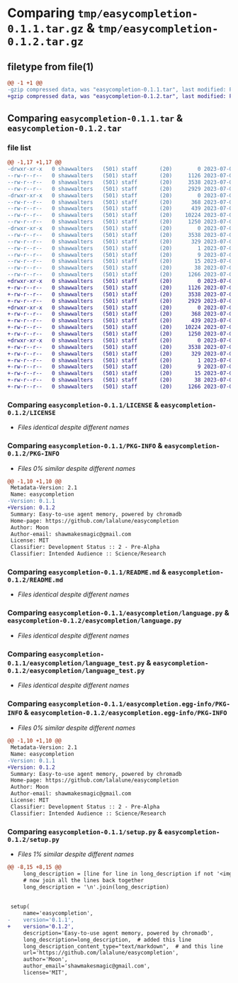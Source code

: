# Comparing `tmp/easycompletion-0.1.1.tar.gz` & `tmp/easycompletion-0.1.2.tar.gz`

## filetype from file(1)

```diff
@@ -1 +1 @@
-gzip compressed data, was "easycompletion-0.1.1.tar", last modified: Fri Jul  7 11:59:10 2023, max compression
+gzip compressed data, was "easycompletion-0.1.2.tar", last modified: Fri Jul  7 12:02:12 2023, max compression
```

## Comparing `easycompletion-0.1.1.tar` & `easycompletion-0.1.2.tar`

### file list

```diff
@@ -1,17 +1,17 @@
-drwxr-xr-x   0 shawwalters   (501) staff       (20)        0 2023-07-07 11:59:10.477838 easycompletion-0.1.1/
--rw-r--r--   0 shawwalters   (501) staff       (20)     1126 2023-07-07 00:23:10.000000 easycompletion-0.1.1/LICENSE
--rw-r--r--   0 shawwalters   (501) staff       (20)     3538 2023-07-07 11:59:10.477655 easycompletion-0.1.1/PKG-INFO
--rw-r--r--   0 shawwalters   (501) staff       (20)     2929 2023-07-07 11:54:52.000000 easycompletion-0.1.1/README.md
-drwxr-xr-x   0 shawwalters   (501) staff       (20)        0 2023-07-07 11:59:10.476127 easycompletion-0.1.1/easycompletion/
--rw-r--r--   0 shawwalters   (501) staff       (20)      368 2023-07-07 11:59:06.000000 easycompletion-0.1.1/easycompletion/__init__.py
--rw-r--r--   0 shawwalters   (501) staff       (20)      439 2023-07-07 11:44:12.000000 easycompletion-0.1.1/easycompletion/constants.py
--rw-r--r--   0 shawwalters   (501) staff       (20)    10224 2023-07-07 11:48:52.000000 easycompletion-0.1.1/easycompletion/language.py
--rw-r--r--   0 shawwalters   (501) staff       (20)     1250 2023-07-07 11:55:29.000000 easycompletion-0.1.1/easycompletion/language_test.py
-drwxr-xr-x   0 shawwalters   (501) staff       (20)        0 2023-07-07 11:59:10.477377 easycompletion-0.1.1/easycompletion.egg-info/
--rw-r--r--   0 shawwalters   (501) staff       (20)     3538 2023-07-07 11:59:10.000000 easycompletion-0.1.1/easycompletion.egg-info/PKG-INFO
--rw-r--r--   0 shawwalters   (501) staff       (20)      329 2023-07-07 11:59:10.000000 easycompletion-0.1.1/easycompletion.egg-info/SOURCES.txt
--rw-r--r--   0 shawwalters   (501) staff       (20)        1 2023-07-07 11:59:10.000000 easycompletion-0.1.1/easycompletion.egg-info/dependency_links.txt
--rw-r--r--   0 shawwalters   (501) staff       (20)        9 2023-07-07 11:59:10.000000 easycompletion-0.1.1/easycompletion.egg-info/requires.txt
--rw-r--r--   0 shawwalters   (501) staff       (20)       15 2023-07-07 11:59:10.000000 easycompletion-0.1.1/easycompletion.egg-info/top_level.txt
--rw-r--r--   0 shawwalters   (501) staff       (20)       38 2023-07-07 11:59:10.477899 easycompletion-0.1.1/setup.cfg
--rw-r--r--   0 shawwalters   (501) staff       (20)     1266 2023-07-07 11:59:06.000000 easycompletion-0.1.1/setup.py
+drwxr-xr-x   0 shawwalters   (501) staff       (20)        0 2023-07-07 12:02:12.418508 easycompletion-0.1.2/
+-rw-r--r--   0 shawwalters   (501) staff       (20)     1126 2023-07-07 00:23:10.000000 easycompletion-0.1.2/LICENSE
+-rw-r--r--   0 shawwalters   (501) staff       (20)     3538 2023-07-07 12:02:12.418309 easycompletion-0.1.2/PKG-INFO
+-rw-r--r--   0 shawwalters   (501) staff       (20)     2929 2023-07-07 11:54:52.000000 easycompletion-0.1.2/README.md
+drwxr-xr-x   0 shawwalters   (501) staff       (20)        0 2023-07-07 12:02:12.412197 easycompletion-0.1.2/easycompletion/
+-rw-r--r--   0 shawwalters   (501) staff       (20)      368 2023-07-07 12:02:08.000000 easycompletion-0.1.2/easycompletion/__init__.py
+-rw-r--r--   0 shawwalters   (501) staff       (20)      439 2023-07-07 11:44:12.000000 easycompletion-0.1.2/easycompletion/constants.py
+-rw-r--r--   0 shawwalters   (501) staff       (20)    10224 2023-07-07 11:48:52.000000 easycompletion-0.1.2/easycompletion/language.py
+-rw-r--r--   0 shawwalters   (501) staff       (20)     1250 2023-07-07 11:55:29.000000 easycompletion-0.1.2/easycompletion/language_test.py
+drwxr-xr-x   0 shawwalters   (501) staff       (20)        0 2023-07-07 12:02:12.418028 easycompletion-0.1.2/easycompletion.egg-info/
+-rw-r--r--   0 shawwalters   (501) staff       (20)     3538 2023-07-07 12:02:12.000000 easycompletion-0.1.2/easycompletion.egg-info/PKG-INFO
+-rw-r--r--   0 shawwalters   (501) staff       (20)      329 2023-07-07 12:02:12.000000 easycompletion-0.1.2/easycompletion.egg-info/SOURCES.txt
+-rw-r--r--   0 shawwalters   (501) staff       (20)        1 2023-07-07 12:02:12.000000 easycompletion-0.1.2/easycompletion.egg-info/dependency_links.txt
+-rw-r--r--   0 shawwalters   (501) staff       (20)        9 2023-07-07 12:02:12.000000 easycompletion-0.1.2/easycompletion.egg-info/requires.txt
+-rw-r--r--   0 shawwalters   (501) staff       (20)       15 2023-07-07 12:02:12.000000 easycompletion-0.1.2/easycompletion.egg-info/top_level.txt
+-rw-r--r--   0 shawwalters   (501) staff       (20)       38 2023-07-07 12:02:12.418564 easycompletion-0.1.2/setup.cfg
+-rw-r--r--   0 shawwalters   (501) staff       (20)     1266 2023-07-07 12:02:08.000000 easycompletion-0.1.2/setup.py
```

### Comparing `easycompletion-0.1.1/LICENSE` & `easycompletion-0.1.2/LICENSE`

 * *Files identical despite different names*

### Comparing `easycompletion-0.1.1/PKG-INFO` & `easycompletion-0.1.2/PKG-INFO`

 * *Files 0% similar despite different names*

```diff
@@ -1,10 +1,10 @@
 Metadata-Version: 2.1
 Name: easycompletion
-Version: 0.1.1
+Version: 0.1.2
 Summary: Easy-to-use agent memory, powered by chromadb
 Home-page: https://github.com/lalalune/easycompletion
 Author: Moon
 Author-email: shawmakesmagic@gmail.com
 License: MIT
 Classifier: Development Status :: 2 - Pre-Alpha
 Classifier: Intended Audience :: Science/Research
```

### Comparing `easycompletion-0.1.1/README.md` & `easycompletion-0.1.2/README.md`

 * *Files identical despite different names*

### Comparing `easycompletion-0.1.1/easycompletion/language.py` & `easycompletion-0.1.2/easycompletion/language.py`

 * *Files identical despite different names*

### Comparing `easycompletion-0.1.1/easycompletion/language_test.py` & `easycompletion-0.1.2/easycompletion/language_test.py`

 * *Files identical despite different names*

### Comparing `easycompletion-0.1.1/easycompletion.egg-info/PKG-INFO` & `easycompletion-0.1.2/easycompletion.egg-info/PKG-INFO`

 * *Files 0% similar despite different names*

```diff
@@ -1,10 +1,10 @@
 Metadata-Version: 2.1
 Name: easycompletion
-Version: 0.1.1
+Version: 0.1.2
 Summary: Easy-to-use agent memory, powered by chromadb
 Home-page: https://github.com/lalalune/easycompletion
 Author: Moon
 Author-email: shawmakesmagic@gmail.com
 License: MIT
 Classifier: Development Status :: 2 - Pre-Alpha
 Classifier: Intended Audience :: Science/Research
```

### Comparing `easycompletion-0.1.1/setup.py` & `easycompletion-0.1.2/setup.py`

 * *Files 1% similar despite different names*

```diff
@@ -8,15 +8,15 @@
     long_description = [line for line in long_description if not '<img' in line]
     # now join all the lines back together
     long_description = '\n'.join(long_description)
     
 
 setup(
     name='easycompletion',
-    version='0.1.1',
+    version='0.1.2',
     description='Easy-to-use agent memory, powered by chromadb',
     long_description=long_description,  # added this line
     long_description_content_type="text/markdown",  # and this line
     url='https://github.com/lalalune/easycompletion',
     author='Moon',
     author_email='shawmakesmagic@gmail.com',
     license='MIT',
```

